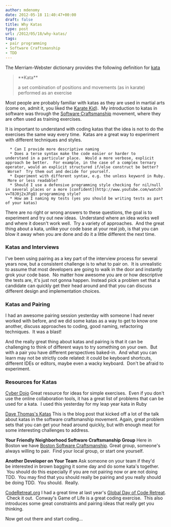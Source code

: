 ```yaml
---
author: mdenomy
date: 2012-05-18 11:40:47+00:00
draft: false
title: Why Katas
type: post
url: /2012/05/18/why-katas/
tags:
- pair programming
- Software Craftsmanship
- TDD
---
```


The Merriam-Webster dictionary provides the following definition for [kata](http://www.merriam-webster.com/dictionary/kata)


<blockquote>**Kata**

a set combination of positions and movements (as in karate) performed as an exercise</blockquote>


Most people are probably familiar with katas as they are used in martial arts (come on, admit it, you liked the [Karate Kid](http://www.youtube.com/watch?v=H-I1hJl0ujI)).  My introduction to katas in software was through the [Software Craftsmanship](http://manifesto.softwarecraftsmanship.org/) movement, where they are often used as training exercises.

It is important to understand with coding katas that the idea is not to do the exercises the same way every time.  Katas are a great way to experiment with different techniques and styles.



	  * Can I provide more descriptive naming
	  * Does a terse syntax make the code easier or harder to understand in a particular place.  Would a more verbose, explicit approach be better.  For example, in the case of a complex ternary operator, would an explicit structured if/else construct be better?  Worse?  Try them out and decide for yourself.
	  * Experiment with different syntax, e.g. the unless keyword in Ruby.  More or less readable?
	  * Should I use a defensive programming style checking for nil/null in several places or a more [confident](http://www.youtube.com/watch?v=T8J0j2xJFgQ) programming style?
	  * How am I naming my tests (yes you should be writing tests as part of your katas)

There are no right or wrong answers to these questions, the goal is to experiment and try out new ideas.  Understand where an idea works well and where it doesn't work well.  Try a variety of approaches.  And the great thing about a kata, unlike your code base at your real job, is that you can blow it away when you are done and do it a little different the next time.


### **Katas and Interviews**


I've been using pairing as a key part of the interview process for several years now, but a consistent challenge is to what to pair on.  It is unrealistic to assume that most developers are going to walk in the door and instantly grok your code base.  No matter how awesome you are or how descriptive the tests are, it's just not gonna happen. Instead pick a problem set that a candidate can quickly get their head around and that you can discuss different design and implementation choices.


### **Katas and Pairing**


I had an awesome pairing session yesterday with someone I had never worked with before, and we did some katas as a way to get to know one another, discuss approaches to coding, good naming, refactoring techniques.  It was a blast!

And the really great thing about katas and pairing is that it can be challenging to think of different ways to try something on your own.  But with a pair you have different perspectives baked-in.  And what you can learn may not be strictly code related: it could be keyboard shortcuts, different IDEs or editors, maybe even a wacky keyboard.  Don't be afraid to experiment.


### **Resources for Katas**


[Cyber Dojo](http://jonjagger.blogspot.com/p/cyber-dojo_17.html)
Great resource for ideas for simple exercises.  Even if you don't use the online collaboration tools, it has a great list of problems that can be used for a kata.  I used this yesterday for my leap year kata in Ruby

[Dave Thomas's Katas](http://codekata.pragprog.com/2007/01/code_kata_backg.html)
This is the blog post that kicked off a lot of the talk about katas in the software craftsmanship movement. Again, great problem sets that you can get your head around quickly, but with enough meat for some interesting challenges to address.

**Your Friendly Neighborhood Software Craftsmanship Group**
Here in Boston we have [Boston Software Craftsmanship](groups.google.com/group/boston-software-craftsmanship ). Great group, someone's always willing to pair.  Find your local group, or start one yourself.

**Another Developer on Your Team**
Ask someone on your team if they'd be interested in brown bagging it some day and do some kata's together.  You should do this especially if you are not pairing now or are not doing TDD.  You may find that you should really be pairing and you really should be doing TDD.  You should.  Really.

[CodeRetreat.org](http://coderetreat.org/)
I had a great time at last year's [Global Day of Code Retreat](http://mdenomy.wordpress.com/2011/12/04/my-day-at-global-code-retreat-2011/).  Check it out.  Conway's Game of Life is a great coding exercise.  This also introduces some great constraints and pairing ideas that really get you thinking.

Now get out there and start coding...
